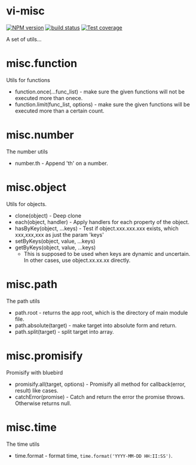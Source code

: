# vi-misc

[![NPM version][npm-image]][npm-url]
[![build status][travis-image]][travis-url]
[![Test coverage][coveralls-image]][coveralls-url]

A set of utils...

# misc.function
Utils for functions

* function.once(...func_list) - make sure the given functions will not be executed more than onece.
* function.limit(func_list, options) - make sure the given functions will be executed more than a certain count.

# misc.number
The number utils

* number.th - Append 'th' on a number.

# misc.object
Utils for objects.

* clone(object) - Deep clone
* each(object, handler) - Apply handlers for each property of the object.
* hasByKey(object, ...keys) - Test if object.xxx.xxx.xxx exists, which xxx,xxx,xxx as just the param 'keys'
* setByKeys(object, value, ...keys)
* getByKeys(object, value, ...keys)
  * This is supposed to be used when keys are dynamic and uncertain. In other cases, use object.xx.xx.xx directly.

# misc.path
The path utils

* path.root - returns the app root, which is the directory of main module file.
* path.absolute(target) - make target into absolute form and return.
* path.split(target) - split target into array.

# misc.promisify
Promisify with bluebird

* promisify.all(target, options) - Promisify all method for callback(error, result) like cases.
* catchError(promise) - Catch and return the error the promise throws. Otherwise returns null.

# misc.time
The time utils

* time.format - format time, `time.format('YYYY-MM-DD HH:II:SS')`.


[npm-image]: https://img.shields.io/npm/v/vi-misc.svg?style=flat-square
[npm-url]: https://www.npmjs.com/package/vi-misc
[travis-image]: https://img.shields.io/travis/viRingbells/vi-misc/master.svg?style=flat-square
[travis-url]: https://travis-ci.org/viRingbells/vi-misc
[coveralls-image]: https://img.shields.io/codecov/c/github/viRingbells/vi-misc.svg?style=flat-square
[coveralls-url]: https://codecov.io/github/viRingbells/vi-misc?branch=master
